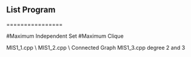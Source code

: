 ## List Program
================

#Maximum Independent Set
#Maximum Clique

MIS1\_1.cpp \\
MIS1\_2.cpp \\
 Connected Graph
MIS1\_3.cpp 
 degree 2 and 3


